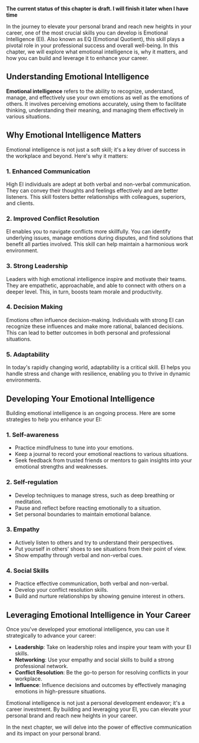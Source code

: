 **The current status of this chapter is draft. I will finish it later when I have time**

In the journey to elevate your personal brand and reach new heights in your career, one of the most crucial skills you can develop is Emotional Intelligence (EI). Also known as EQ (Emotional Quotient), this skill plays a pivotal role in your professional success and overall well-being. In this chapter, we will explore what emotional intelligence is, why it matters, and how you can build and leverage it to enhance your career.

Understanding Emotional Intelligence
------------------------------------

**Emotional intelligence** refers to the ability to recognize, understand, manage, and effectively use your own emotions as well as the emotions of others. It involves perceiving emotions accurately, using them to facilitate thinking, understanding their meaning, and managing them effectively in various situations.

Why Emotional Intelligence Matters
----------------------------------

Emotional intelligence is not just a soft skill; it's a key driver of success in the workplace and beyond. Here's why it matters:

### 1. Enhanced Communication

High EI individuals are adept at both verbal and non-verbal communication. They can convey their thoughts and feelings effectively and are better listeners. This skill fosters better relationships with colleagues, superiors, and clients.

### 2. Improved Conflict Resolution

EI enables you to navigate conflicts more skillfully. You can identify underlying issues, manage emotions during disputes, and find solutions that benefit all parties involved. This skill can help maintain a harmonious work environment.

### 3. Strong Leadership

Leaders with high emotional intelligence inspire and motivate their teams. They are empathetic, approachable, and able to connect with others on a deeper level. This, in turn, boosts team morale and productivity.

### 4. Decision Making

Emotions often influence decision-making. Individuals with strong EI can recognize these influences and make more rational, balanced decisions. This can lead to better outcomes in both personal and professional situations.

### 5. Adaptability

In today's rapidly changing world, adaptability is a critical skill. EI helps you handle stress and change with resilience, enabling you to thrive in dynamic environments.

Developing Your Emotional Intelligence
--------------------------------------

Building emotional intelligence is an ongoing process. Here are some strategies to help you enhance your EI:

### 1. Self-awareness

* Practice mindfulness to tune into your emotions.
* Keep a journal to record your emotional reactions to various situations.
* Seek feedback from trusted friends or mentors to gain insights into your emotional strengths and weaknesses.

### 2. Self-regulation

* Develop techniques to manage stress, such as deep breathing or meditation.
* Pause and reflect before reacting emotionally to a situation.
* Set personal boundaries to maintain emotional balance.

### 3. Empathy

* Actively listen to others and try to understand their perspectives.
* Put yourself in others' shoes to see situations from their point of view.
* Show empathy through verbal and non-verbal cues.

### 4. Social Skills

* Practice effective communication, both verbal and non-verbal.
* Develop your conflict resolution skills.
* Build and nurture relationships by showing genuine interest in others.

Leveraging Emotional Intelligence in Your Career
------------------------------------------------

Once you've developed your emotional intelligence, you can use it strategically to advance your career:

* **Leadership**: Take on leadership roles and inspire your team with your EI skills.
* **Networking**: Use your empathy and social skills to build a strong professional network.
* **Conflict Resolution**: Be the go-to person for resolving conflicts in your workplace.
* **Influence**: Influence decisions and outcomes by effectively managing emotions in high-pressure situations.

Emotional intelligence is not just a personal development endeavor; it's a career investment. By building and leveraging your EI, you can elevate your personal brand and reach new heights in your career.

In the next chapter, we will delve into the power of effective communication and its impact on your personal brand.
